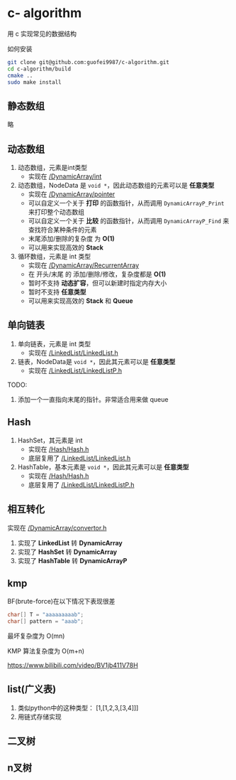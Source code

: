
# c- algorithm

用 c 实现常见的数据结构

如何安装
```bash
git clone git@github.com:guofei9987/c-algorithm.git
cd c-algorithm/build
cmake ..
sudo make install
```

## 静态数组

略

## 动态数组

1. 动态数组，元素是int类型
    - 实现在 [/DynamicArray/int](/lib/DynamicArray/int)
2. 动态数组，NodeData 是 `void *`，因此动态数组的元素可以是 **任意类型**
    - 实现在 [/DynamicArray/pointer](/lib/DynamicArray/pointer)
    - 可以自定义一个关于 **打印** 的函数指针，从而调用 `DynamicArrayP_Print` 来打印整个动态数组
    - 可以自定义一个关于 **比较** 的函数指针，从而调用 `DynamicArrayP_Find` 来查找符合某种条件的元素
    - 末尾添加/删除的复杂度 为 **O(1)**
    - 可以用来实现高效的 **Stack**
3. 循环数组，元素是 int 类型
    - 实现在 [/DynamicArray/RecurrentArray](/lib/DynamicArray/RecurrentArray)
    - 在 开头/末尾 的 添加/删除/修改，复杂度都是  **O(1)**
    - 暂时不支持 **动态扩容**，但可以新建时指定内存大小
    - 暂时不支持 **任意类型**
    - 可以用来实现高效的 **Stack** 和 **Queue**

## 单向链表

1. 单向链表，元素是 int 类型
    - 实现在 [/LinkedList/LinkedList.h](/lib/LinkedList/LinkedList.h)
2. 链表，NodeData是 `void *`，因此其元素可以是 **任意类型**
    - 实现在 [/LinkedList/LinkedListP.h](/lib/LinkedList/LinkedListP.h)





TODO:
1. 添加一个一直指向末尾的指针。非常适合用来做 queue


## Hash

1. HashSet，其元素是 int
    - 实现在 [/Hash/Hash.h](/lib/Hash/Hash.h)
    - 底层复用了 [/LinkedList/LinkedList.h](/lib/LinkedList/LinkedList.h)
2. HashTable，基本元素是 `void *`，因此其元素可以是 **任意类型**
    - 实现在 [/Hash/Hash.h](/lib/Hash/Hash.h)
    - 底层复用了 [/LinkedList/LinkedListP.h](/lib/LinkedList/LinkedListP.h)



## 相互转化

实现在 [/DynamicArray/convertor.h](/lib/DynamicArray/convertor.h)
1. 实现了 **LinkedList** 转 **DynamicArray**
2. 实现了 **HashSet** 转 **DynamicArray**
3. 实现了 **HashTable** 转 **DynamicArrayP**



## kmp

BF(brute-force)在以下情况下表现很差
```c
char[] T = "aaaaaaaaab";
char[] pattern = "aaab";
```
最坏复杂度为 O(mn)

KMP 算法复杂度为 O(m+n)


https://www.bilibili.com/video/BV1jb411V78H

## list(广义表)

1. 类似python中的这种类型： [1,[1,2,3,[3,4]]]
2. 用链式存储实现




## 二叉树

## n叉树



